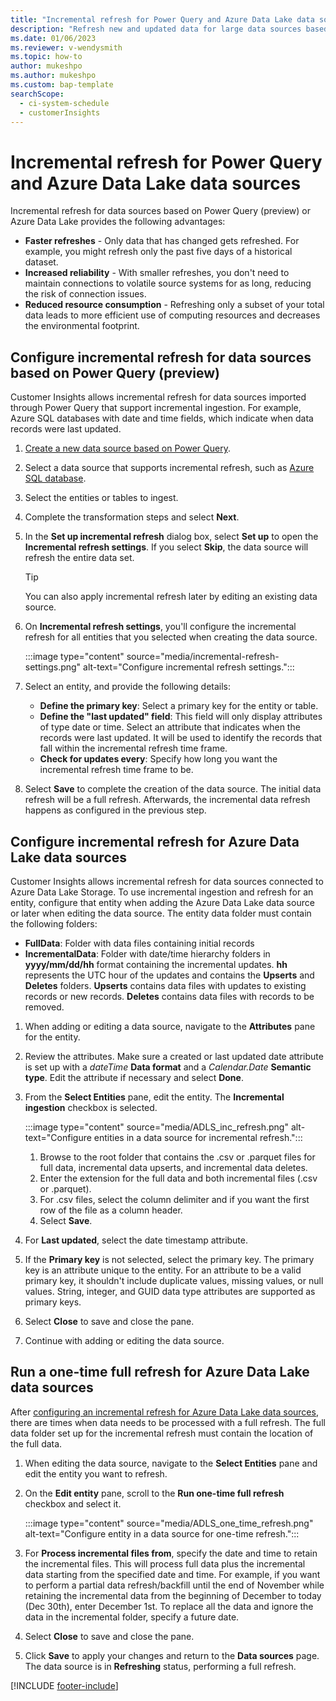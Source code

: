 ```yaml
---
title: "Incremental refresh for Power Query and Azure Data Lake data sources"
description: "Refresh new and updated data for large data sources based on Power Query or Azure data lake data sources."
ms.date: 01/06/2023
ms.reviewer: v-wendysmith
ms.topic: how-to
author: mukeshpo
ms.author: mukeshpo
ms.custom: bap-template
searchScope: 
  - ci-system-schedule
  - customerInsights
---
```


# Incremental refresh for Power Query and Azure Data Lake data sources

Incremental refresh for data sources based on Power Query (preview) or Azure Data Lake provides the following advantages:

- **Faster refreshes** - Only data that has changed gets refreshed. For example, you might refresh only the past five days of a historical dataset.
- **Increased reliability** - With smaller refreshes, you don't need to maintain connections to volatile source systems for as long, reducing the risk of connection issues.
- **Reduced resource consumption** - Refreshing only a subset of your total data leads to more efficient use of computing resources and decreases the environmental footprint.

## Configure incremental refresh for data sources based on Power Query (preview)

Customer Insights allows incremental refresh for data sources imported through Power Query that support incremental ingestion. For example, Azure SQL databases with date and time fields, which indicate when data records were last updated.

1. [Create a new data source based on Power Query](connect-power-query.md).

1. Select a data source that supports incremental refresh, such as [Azure SQL database](/power-query/connectors/azuresqldatabase).

1. Select the entities or tables to ingest.

1. Complete the transformation steps and select **Next**.

1. In the **Set up incremental refresh** dialog box, select **Set up** to open the **Incremental refresh settings**. If you select **Skip**, the data source will refresh the entire data set.
   > [!TIP]
   > You can also apply incremental refresh later by editing an existing data source.

1. On **Incremental refresh settings**, you'll configure the incremental refresh for all entities that you selected when creating the data source.

   :::image type="content" source="media/incremental-refresh-settings.png" alt-text="Configure incremental refresh settings.":::

1. Select an entity, and provide the following details:

   - **Define the primary key**: Select a primary key for the entity or table.
   - **Define the "last updated" field**: This field will only display attributes of type date or time. Select an attribute that indicates when the records were last updated. It will be used to identify the records that fall within the incremental refresh time frame.
   - **Check for updates every**: Specify how long you want the incremental refresh time frame to be.

1. Select **Save** to complete the creation of the data source. The initial data refresh will be a full refresh. Afterwards, the incremental data refresh happens as configured in the previous step.

## Configure incremental refresh for Azure Data Lake data sources

Customer Insights allows incremental refresh for data sources connected to Azure Data Lake Storage. To use incremental ingestion and refresh for an entity, configure that entity when adding the Azure Data Lake data source or later when editing the data source. The entity data folder must contain the following folders:

- **FullData**: Folder with data files containing initial records
- **IncrementalData**: Folder with date/time hierarchy folders in **yyyy/mm/dd/hh** format containing the incremental updates. **hh** represents the UTC hour of the updates and contains the **Upserts** and **Deletes** folders. **Upserts** contains data files with updates to existing records or new records. **Deletes** contains data files with records to be removed.

1. When adding or editing a data source, navigate to the **Attributes** pane for the entity.

1. Review the attributes. Make sure a created or last updated date attribute is set up with a *dateTime* **Data format** and a *Calendar.Date* **Semantic type**. Edit the attribute if necessary and select **Done**.

1. From the **Select Entities** pane, edit the entity. The **Incremental ingestion** checkbox is selected.

   :::image type="content" source="media/ADLS_inc_refresh.png" alt-text="Configure entities in a data source for incremental refresh.":::

   1. Browse to the root folder that contains the .csv or .parquet files for full data, incremental data upserts, and incremental data deletes.
   1. Enter the extension for the full data and both incremental files (\.csv or \.parquet).
   1. For .csv files, select the column delimiter and if you want the first row of the file as a column header.
   1. Select **Save**.

1. For **Last updated**, select the date timestamp attribute.

1. If the **Primary key** is not selected, select the primary key. The primary key is an attribute unique to the entity. For an attribute to be a valid primary key, it shouldn't include duplicate values, missing values, or null values. String, integer, and GUID data type attributes are supported as primary keys.

1. Select **Close** to save and close the pane.

1. Continue with adding or editing the data source.

## Run a one-time full refresh for Azure Data Lake data sources

After [configuring an incremental refresh for Azure Data Lake data sources](#configure-incremental-refresh-for-azure-data-lake-data-sources), there are times when data needs to be processed with a full refresh. The full data folder set up for the incremental refresh must contain the location of the full data.

1. When editing the data source, navigate to the **Select Entities** pane and edit the entity you want to refresh.

1. On the **Edit entity** pane, scroll to the **Run one-time full refresh** checkbox and select it.

   :::image type="content" source="media/ADLS_one_time_refresh.png" alt-text="Configure entity in a data source for one-time refresh.":::

1. For **Process incremental files from**, specify the date and time to retain the incremental files. This will process full data plus the incremental data starting from the specified date and time. For example, if you want to perform a partial data refresh/backfill until the end of November while retaining the incremental data from the beginning of December to today (Dec 30th), enter December 1st. To replace all the data and ignore the data in the incremental folder, specify a future date.

1. Select **Close** to save and close the pane.

1. Click **Save** to apply your changes and return to the **Data sources** page. The data source is in **Refreshing** status, performing a full refresh.

[!INCLUDE [footer-include](includes/footer-banner.md)]
